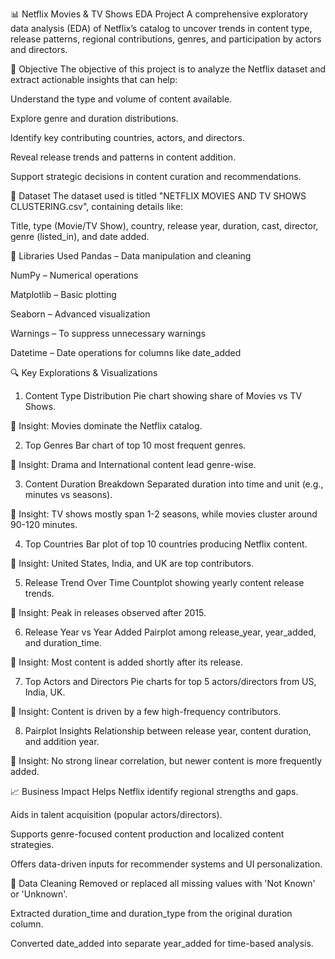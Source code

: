 📊 Netflix Movies & TV Shows EDA Project
A comprehensive exploratory data analysis (EDA) of Netflix’s catalog to uncover trends in content type, release patterns, regional contributions, genres, and participation by actors and directors.

🎯 Objective
The objective of this project is to analyze the Netflix dataset and extract actionable insights that can help:

Understand the type and volume of content available.

Explore genre and duration distributions.

Identify key contributing countries, actors, and directors.

Reveal release trends and patterns in content addition.

Support strategic decisions in content curation and recommendations.

📁 Dataset
The dataset used is titled "NETFLIX MOVIES AND TV SHOWS CLUSTERING.csv", containing details like:

Title, type (Movie/TV Show), country, release year, duration, cast, director, genre (listed_in), and date added.

🧰 Libraries Used
Pandas – Data manipulation and cleaning

NumPy – Numerical operations

Matplotlib – Basic plotting

Seaborn – Advanced visualization

Warnings – To suppress unnecessary warnings

Datetime – Date operations for columns like date_added

🔍 Key Explorations & Visualizations
1. Content Type Distribution
Pie chart showing share of Movies vs TV Shows.

📌 Insight: Movies dominate the Netflix catalog.

2. Top Genres
Bar chart of top 10 most frequent genres.

📌 Insight: Drama and International content lead genre-wise.

3. Content Duration Breakdown
Separated duration into time and unit (e.g., minutes vs seasons).

📌 Insight: TV shows mostly span 1-2 seasons, while movies cluster around 90-120 minutes.

4. Top Countries
Bar plot of top 10 countries producing Netflix content.

📌 Insight: United States, India, and UK are top contributors.

5. Release Trend Over Time
Countplot showing yearly content release trends.

📌 Insight: Peak in releases observed after 2015.

6. Release Year vs Year Added
Pairplot among release_year, year_added, and duration_time.

📌 Insight: Most content is added shortly after its release.

7. Top Actors and Directors
Pie charts for top 5 actors/directors from US, India, UK.

📌 Insight: Content is driven by a few high-frequency contributors.

8. Pairplot Insights
Relationship between release year, content duration, and addition year.

📌 Insight: No strong linear correlation, but newer content is more frequently added.

📈 Business Impact
Helps Netflix identify regional strengths and gaps.

Aids in talent acquisition (popular actors/directors).

Supports genre-focused content production and localized content strategies.

Offers data-driven inputs for recommender systems and UI personalization.

🧼 Data Cleaning
Removed or replaced all missing values with 'Not Known' or 'Unknown'.

Extracted duration_time and duration_type from the original duration column.

Converted date_added into separate year_added for time-based analysis.
